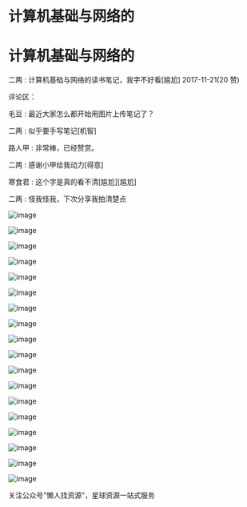 # 计算机基础与网络的

# 计算机基础与网络的

二两 : 计算机基础与网络的读书笔记，我字不好看[尴尬] 2017-11-21(20 赞)

评论区：

毛豆 : 最近大家怎么都开始用图片上传笔记了？

二两 : 似乎要手写笔记[机智]

路人甲 : 非常棒，已经赞赏。

二两 : 感谢小甲给我动力[得意]

寒食君 : 这个字是真的看不清[尴尬][尴尬]

二两 : 怪我怪我，下次分享我拍清楚点

![image](img/Image_221.png)

![image](img/Image_222.png)

![image](img/Image_223.png)

![image](img/Image_224.png)

![image](img/Image_225.png)

![image](img/Image_226.png)

![image](img/Image_227.png)

![image](img/Image_228.png)

![image](img/Image_229.png)

![image](img/Image_230.png)

![image](img/Image_231.png)

![image](img/Image_232.png)

![image](img/Image_233.png)

![image](img/Image_234.png)

![image](img/Image_235.png)

![image](img/Image_236.png)

![image](img/Image_237.png)

![image](img/Image_238.png)

关注公众号"懒人找资源"，星球资源一站式服务